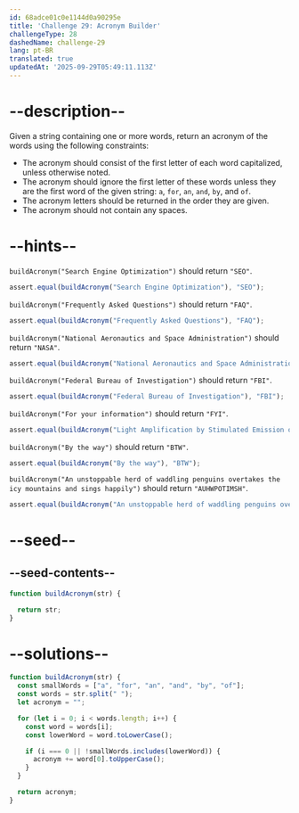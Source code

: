 ```yaml
---
id: 68adce01c0e1144d0a90295e
title: 'Challenge 29: Acronym Builder'
challengeType: 28
dashedName: challenge-29
lang: pt-BR
translated: true
updatedAt: '2025-09-29T05:49:11.113Z'
---
```


# --description--

Given a string containing one or more words, return an acronym of the words using the following constraints:

- The acronym should consist of the first letter of each word capitalized, unless otherwise noted.
- The acronym should ignore the first letter of these words unless they are the first word of the given string: `a`, `for`, `an`, `and`, `by`, and `of`.
- The acronym letters should be returned in the order they are given.
- The acronym should not contain any spaces.

# --hints--

`buildAcronym("Search Engine Optimization")` should return `"SEO"`.

```js
assert.equal(buildAcronym("Search Engine Optimization"), "SEO");
```

`buildAcronym("Frequently Asked Questions")` should return `"FAQ"`.

```js
assert.equal(buildAcronym("Frequently Asked Questions"), "FAQ");
```

`buildAcronym("National Aeronautics and Space Administration")` should return `"NASA"`.

```js
assert.equal(buildAcronym("National Aeronautics and Space Administration"), "NASA");
```

`buildAcronym("Federal Bureau of Investigation")` should return `"FBI"`.

```js
assert.equal(buildAcronym("Federal Bureau of Investigation"), "FBI");
```

`buildAcronym("For your information")` should return `"FYI"`.

```js
assert.equal(buildAcronym("Light Amplification by Stimulated Emission of Radiation"), "LASER");
```

`buildAcronym("By the way")` should return `"BTW"`.

```js
assert.equal(buildAcronym("By the way"), "BTW");
```

`buildAcronym("An unstoppable herd of waddling penguins overtakes the icy mountains and sings happily")` should return `"AUHWPOTIMSH"`.

```js
assert.equal(buildAcronym("An unstoppable herd of waddling penguins overtakes the icy mountains and sings happily"), "AUHWPOTIMSH");
```

# --seed--

## --seed-contents--

```js
function buildAcronym(str) {

  return str;
}
```

# --solutions--

```js
function buildAcronym(str) {
  const smallWords = ["a", "for", "an", "and", "by", "of"];
  const words = str.split(" ");
  let acronym = "";

  for (let i = 0; i < words.length; i++) {
    const word = words[i];
    const lowerWord = word.toLowerCase();

    if (i === 0 || !smallWords.includes(lowerWord)) {
      acronym += word[0].toUpperCase();
    }
  }

  return acronym;
}
```
